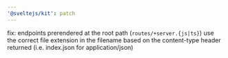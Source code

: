 ```yaml
---
'@sveltejs/kit': patch
---
```


fix: endpoints prerendered at the root path (`routes/+server.{js|ts}`) use the correct file extension in the filename based on the content-type header returned (i.e. index.json for application/json)

